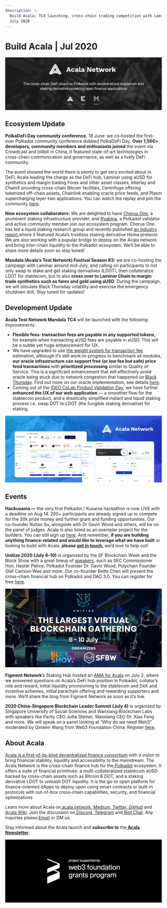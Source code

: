 ```yaml
---
description: >-
  Build Acala: TC4 launching, cross-chain trading competition with Laminar |
  July 2020
---
```


# Build Acala \| Jul 2020

![](../../../.gitbook/assets/0_nim9o3ji8lb2jpqh.jpeg)

## Ecosystem Update <a id="068a"></a>

**PolkaDeFi Day community conference**, 18 June: we co-hosted the first-ever Polkadot community conference dubbed PolkaDeFi Day. **Over 1,500+ developers, community members and enthusiasts joined** the event via Crowdcast and bilibili in China. It featured state-of-art technologies in cross-chain communication and governance, as well as a lively DeFi community.

The event showed the world there is plenty to get very excited about in DeFi: Acala leading the charge as the DeFi hub, Laminar using aUSD for synthetics and margin trading Forex and other asset classes, Interlay and ChainX providing cross-chain Bitcoin facilities, Centrifuge offering tokenized off-chain assets, Chainlink enabling oracle price feeds, and Plasm supercharging layer-two applications. You can watch the replay and join the community [here](https://polkadefi.acala.network/).

**New ecosystem collaborators:** We are delighted to have [Chorus One](https://chorus.one/), a prominent staking infrastructure provider, and [Ryabina](https://ryabina.io/), a Polkadot validator and active community member join our ecosystem program. Chorus One has led a liquid staking research group and recently published [an industry report ](https://blog.chorus.one/liquid-staking-report/)where it featured Acala’s trustless staking derivative Homa protocol. We are also working with a popular bridge to deploy on the Acala network and bring inter-chain liquidity to the Polkadot ecosystem. We’ll be able to share more details soon so stay tuned!

**Mandala \(Acala’s Test Network\) Festival Season \#3:** we are co-hosting the campaign with Laminar around mid-July, and calling on participants to not only swap to stake and get staking derivatives \(LDOT\), then collateralize LDOT for stablecoin, but to also **cross over to Laminar Chain to margin trade synthetics such as forex and gold using aUSD**. During the campaign, we will simulate Black Thursday volatility and exercise the emergency shutdown drill. Stay tuned for updates!

## Development Update <a id="3e4a"></a>

**Acala Test Network Mandala TC4** will be launched with the following improvements:

* **Flexible fees: transaction fees are payable in any supported tokens,** for example when transacting aUSD fees are payable in aUSD. This will be a subtle yet huge enhancement for UX.
* We have upgraded to use [the weight system for transaction fee](https://wiki.polkadot.network/docs/en/learn-transaction-fees) estimation, although it’s still work-in-progress to benchmark all modules, **our oracle infrastructure can support free \(or low fee but safe\) price feed transactions** with **prioritized processing** similar to Quality of Service. This is a significant enhancement that will effectively avoid oracle being stuck due to network congestion that happened on [Black Thursday](https://defipulse.com/blog/defi-status-report-black-thursday/). Find out more on our oracle implementation, see details [here](https://github.com/open-web3-stack/open-runtime-module-library/tree/d804a14101909adcc7d1a563bcf30807cb0f4650/oracle).
* Coming out of the [IDEO CoLab Product Validation Day](https://medium.com/acalanetwork/acala-joining-product-validation-day-with-ideo-colab-ventures-3735f9592cf6), we have further **enhanced the UX of our web application** — a smoother flow for the stablecoin product, and a drastically simplified instant and liquid staking process i.e. swap DOT to LDOT \(the fungible staking derivative\) for staking.

![](../../../.gitbook/assets/0_ujo5c7tswmmn8xwd.jpeg)

## Events <a id="5222"></a>

**Hackusama —** the very first Polkadot / Kusama hackathon is now LIVE with a deadline on Aug 14. 200+ participants are already signed up to compete for the 30k prize money and further grant and funding opportunities. Our co-founder Ruitao Su, alongside with Dr Gavin Wood and others, will be on the panel of judges. Acala is also listed as an exemplar project for the builders. You can still sign up [here](https://polkadot.network/join-hackusama-hack-on-polkadots-wild-cousin/). And remember, **if you are building anything finance-related and would like to leverage what we have built** or looking to build with Acala, **please** [**get in touch**](https://acala.network)**,** we’d love to help out!

**Unitize 2020 \(July 6–10\)** is organized by the SF Blockchain Week and the Block Show with a great lineup of [speakers](https://unitize.online/speakers), such as SEC Commissioner Hon. Hester Peirce, Polkadot Founder Dr. Gavin Wood, Polychain Founder Olaf Carlson-Wee and more. Our co-founder Bette Chen will present the cross-chain financial hub on Polkadot and DAO 3.0. You can register for free [here](https://t.co/kriqqGhBcX?amp=1).

![](../../../.gitbook/assets/0_sp8ipufl1e-pktr8.png)

**Figment Network**’s Staking Hub hosted an [AMA for Acala](https://twitter.com/StakingHub/status/1276194861838974976?s=20) on July 2, where we answered questions on Acala’s DeFi hub position in Polkadot, collator’s role and reward, initial liquidity provisioning to the stablecoin and DeX and incentive schemes, initial parachain offering and rewarding supporters and more. We’ll share the blog from Figment Network as soon as it’s live.

**2020 China-Singapore Blockchain Leader Summit \(July 4\)** is organized by Singapore University of Social Sciences and Wanxiang Blockchain Labs with speakers like Parity CEO Jutta Steiner, Wanxiang CEO Dr. Xiao Feng and more. We will speak on a panel looking at “Why do we need Web3” moderated by Qinwen Wang from Web3 Foundation China. Register [here](https://sussblockchain.com/china-singapore-blockchain-leaders-summit-2020/).

## About Acala <a id="cfaa"></a>

[Acala is a first-of-its-kind decentralized finance consortium](https://medium.com/acalanetwork/acala-powering-cross-blockchain-open-finance-applications-on-polkadot-abb6075a6edf) with a vision to bring financial stability, liquidity and accessibility to the mainstream. The Acala Network is the cross-chain finance hub for the[ Polkadot](https://polkadot.network/) ecosystem. It offers a suite of financial primitives: a multi-collateralized stablecoin aUSD backed by cross-chain assets such as Bitcoin & DOT, and a staking derivative LDOT to unleash DOT liquidity. It is the go-to open platform for finance-oriented dApps to deploy upon using smart contracts or built-in protocols with out-of-box cross-chain capabilities, security, and financial optimizations

Learn more about Acala on[ acala.network](https://acala.network/),[ Medium](https://medium.com/acalanetwork),[ Twitter](https://twitter.com/AcalaNetwork),[ GitHub](https://github.com/AcalaNetwork/Acala) and[ Acala Wiki](https://wiki.acala.network/). Join the discussion on[ Discord](https://discord.gg/vdbFVCH),[ Telegram](https://t.me/acalaofficial) and[ Riot Chat](https://riot.im/app/#/room/#acala:matrix.org). Any inquiries please[ Email](http://hello@acala.network/) or DM us.

Stay informed about the Acala launch and **subscribe to** the[ **Acala Newsletter**](https://share.hsforms.com/1X9RxkXk-R62I0VNbATaDXw4h8qc).

![](../../../.gitbook/assets/0_js4xlaftdrszuzad.jpeg)

